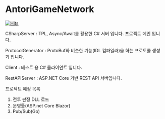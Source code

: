 # AntoriGameNetwork

[![Hits](https://hits.seeyoufarm.com/api/count/incr/badge.svg?url=https%3A%2F%2Fgithub.com%2Fan7222%2FAntoriGameNetwork&count_bg=%2379C83D&title_bg=%23555555&icon=&icon_color=%23E7E7E7&title=hits&edge_flat=false)](https://hits.seeyoufarm.com)   

CSharpServer : TPL, Async/Await를 활용한 C# 서버 입니다. 프로젝트 메인 입니다.

ProtocolGenerator : ProtoBuf와 비슷한 기능(IDL 컴파일러)을 하는 프로토콜 생성기 입니다.

Client : 테스트 용 C# 클라이언트 입니다.

RestAPIServer : ASP.NET Core 기반 REST API 서버입니다.

프로젝트 예정 목록
1. 전투 판정 DLL 로드
2. 운영툴(ASP.net Core Blazor)
3. Pub/Sub(Go)
